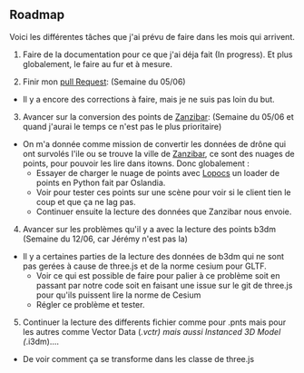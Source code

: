 ## Roadmap

Voici les différentes tâches que j'ai prévu de faire dans les mois qui arrivent.

1. Faire de la documentation pour ce que j'ai déja fait (In progress). Et plus globalement, le faire au fur et à mesure.

2. Finir mon [pull Request](https://github.com/iTowns/itowns2/pull/323): (Semaine du 05/06)
  - Il y a encore des corrections à faire, mais je ne suis pas loin du but.
 
3. Avancer sur la conversion des points de [Zanzibar](https://fr.wikipedia.org/wiki/Zanzibar_(archipel)): (Semaine du 05/06 et quand j'aurai le temps ce n'est pas le plus prioritaire)
 - On m'a donnée comme mission de convertir les données de drône qui ont survolés l'ile ou se trouve la ville de [Zanzibar](https://fr.wikipedia.org/wiki/Zanzibar_(archipel)), ce sont des nuages de points,
 pour pouvoir les lire dans itowns.
 Donc globalement :
   - Essayer de charger le nuage de points avec [Lopocs](https://github.com/Oslandia/lopocs) un loader de points en Python fait par Oslandia.
   - Voir pour tester ces points sur une scène pour voir si le client tien le coup et que ça ne lag pas. 
   - Continuer ensuite la lecture des données que Zanzibar nous envoie.

4. Avancer sur les problèmes qu'il y a avec la lecture des points b3dm (Semaine du 12/06, car Jérémy n'est pas la)
 - Il y a certaines parties de la lecture des données de b3dm qui ne sont pas gerées à cause de three.js et de la norme cesium pour GLTF.
   - Voir ce qui est possible de faire pour palier à ce problème soit en passant par notre code soit en faisant une issue sur le git de three.js pour qu'ils puissent lire la norme de Cesium
   - Régler ce problème et tester.

5. Continuer la lecture des differents fichier comme pour .pnts mais pour les autres comme Vector Data (*.vctr) mais aussi Instanced 3D Model (*.i3dm).... 
  - De voir comment ça se transforme dans les classe de three.js

